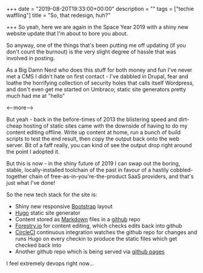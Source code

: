 +++
date = "2019-08-20T19:33:00+00:00"
description = ""
tags = ["techie waffling"]
title = "So, that redesign, huh?"

+++
So yeah, here we are again in the Space Year 2019 with a shiny new website update that I'm about to bore you about.

So anyway, one of the things that's been putting me off updating (if you don't count the burnout) is the very slight degree of hassle that was involved in posting.

As a Big Damn Nerd who does this stuff for both money and fun I've never met a CMS I didn't hate on first contact - I've dabbled in Drupal, fear and loathe the horrifying collection of security holes that calls itself Wordpress, and don't even get me started on Umbraco; static site generators pretty much had me at "hello"

<--more-->

But yeah - back in the before-times of 2013 the blistering speed and dirt-cheap hosting of static sites came with the downside of having to do my content editing offline. Write up content at home, run a bunch of build scripts to test the end result, then copy the output back onto the web server. Bit of a faff really, you can kind of see the output drop right around the point I adopted it.

But this is now - in the shiny future of 2019 I can swap out the boring, stable, locally-installed toolchain of the past in favour of a hastily cobbled-together chain of free-as-in-you're-the-product SaaS providers, and that's just what I've done!

So the new tech stack for the site is:

* Shiny new responsive [Bootstrap](https://getbootstrap.com/) layout
* [Hugo](https://gohugo.io/) static site generator
* Content stored as [Markdown](https://en.wikipedia.org/wiki/Markdown) files in a [github](https://github.com/) repo
* [Forestry.io](https://forestry.io/) for content editing, which checks edits back into github
* [CircleCI](https://circleci.com/) continuous integration watches the github repo for changes and runs Hugo on every checkin to produce the static files which get checked back into
* Another github repo which is being served via [github pages](https://pages.github.com/)

I feel extremely devops right now...